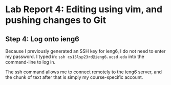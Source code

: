 # Lab Report 4: Editing using vim, and pushing changes to Git
## Step 4: Log onto ieng6
Because I previously generated an SSH key for ieng6, I do not need to enter my password. 
I typed in: `ssh cs15lsp23rd@ieng6.ucsd.edu` into the command-line to log in. 

The ssh command allows me to connect remotely to the ieng6 server, and the chunk of text after that is simply my course-specific account.
